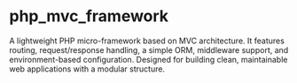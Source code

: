# php_mvc_framework
A lightweight PHP micro-framework based on MVC architecture. It features routing, request/response handling, a simple ORM, middleware support, and environment-based configuration. Designed for building clean, maintainable web applications with a modular structure.
